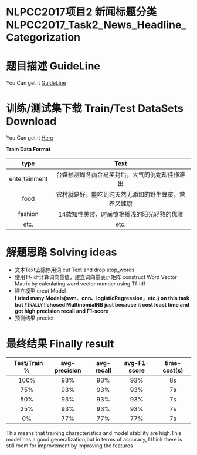 # NLPCC2017项目2 新闻标题分类 NLPCC2017_Task2_News_Headline_Categorization 

题目描述 GuideLine
==============================
You Can get it [GuideLine](https://github.com/ArnoldGaius/NLPCC2017_Task2_News_Headline_Categorization/blob/master/GuideLine/taskgline02.pdf)

训练/测试集下载 Train/Test DataSets Download
==============================
You Can get it [Here](https://pan.baidu.com/s/1qXYzB5a)

**Train Data Format**

|   **type**  |                     **Text**                        |
|:-----------:|:---------------------------------------------------:|
|entertainment|   台媒预测周冬雨金马奖封后，大气的倪妮却佳作难出        |
|     food    |   农村就是好，能吃到纯天然无添加的野生蜂蜜，营养又健康   |
|    fashion  |   14款知性美装，时尚惊艳搁浅的阳光轻熟的优雅            |
|     etc.    |                       etc.                          |

解题思路 Solving ideas 
============================== 
- 文本Text去除停用词 cut Text and drop stop_words
- 使用Tf-idf计算词向量值，建立词向量表示矩阵 construct Word Vector Matrix by calculating word vector number using Tf-idf
- 建立模型 creat Model <br>
**I tried many Models(svm、cnn、logisticRegression，etc.) on this task but `FINALLY` I chosed MultinomialNB just because it cost least time and got high precision recall and F1-score**
- 预测结果 predict

最终结果 Finally result
=============================
|   **Test/Train %**  | **avg-precision**| **avg-recall**| **avg-F1-score**| **time-cost(s)**|
|:-------------------:|:----------------:|:-------------:|:---------------:|:---------------:|
|          100%       |        93%       |       93%     |       93%       |        8s       |
|          75%        |        93%       |       93%     |       93%       |        7s       |
|          50%        |        93%       |       93%     |       93%       |        7s       |
|          25%        |        93%       |       93%     |       93%       |        7s       |
|           0%        |        77%       |       77%     |       77%       |        7s       |

This means that training characteristics and model stability are high.This model has a good generalization,but in terms of accuracy, I think there is still room for improvement by improving the features
